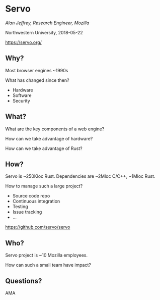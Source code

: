 # Servo

*Alan Jeffrey, Research Engineer, Mozilla*

Northwestern University, 2018-05-22

https://servo.org/

## Why?

Most browser engines ~1990s 

What has changed since then?

 * Hardware
 * Software
 * Security

## What?

What are the key components of a web engine?

How can we take advantage of hardware?

How can we take advantage of Rust?

## How?

Servo is ~250Kloc Rust. Dependencies are ~2Mloc C/C++, ~1Mloc Rust.

How to manage such a large project?
 * Source code repo
 * Continuous integration
 * Testing
 * Issue tracking
 * ...

https://github.com/servo/servo

## Who?

Servo project is ~10 Mozilla employees.

How can such a small team have impact?

## Questions?

AMA
